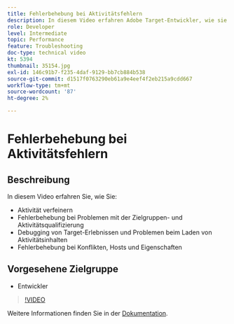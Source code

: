 ```yaml
---
title: Fehlerbehebung bei Aktivitätsfehlern
description: In diesem Video erfahren Adobe Target-Entwickler, wie sie eine Aktivität verfeinern, Probleme mit der Zielgruppen- und Aktivitätsqualifizierung beheben, Target-Erlebnisse und Probleme beim Laden von Aktivitätsinhalten debuggen und Konflikte, Hosts und Eigenschaften beheben können.
role: Developer
level: Intermediate
topic: Performance
feature: Troubleshooting
doc-type: technical video
kt: 5394
thumbnail: 35154.jpg
exl-id: 146c91b7-f235-4daf-9129-bb7cb884b538
source-git-commit: d1517f0763290eb61a9e4eef4f2eb215a9cdd667
workflow-type: tm+mt
source-wordcount: '87'
ht-degree: 2%

---
```


# Fehlerbehebung bei Aktivitätsfehlern

## Beschreibung

In diesem Video erfahren Sie, wie Sie:

* Aktivität verfeinern
* Fehlerbehebung bei Problemen mit der Zielgruppen- und Aktivitätsqualifizierung
* Debugging von Target-Erlebnissen und Problemen beim Laden von Aktivitätsinhalten
* Fehlerbehebung bei Konflikten, Hosts und Eigenschaften

## Vorgesehene Zielgruppe

* Entwickler

>[!VIDEO](https://video.tv.adobe.com/v/35154/?quality=12)

Weitere Informationen finden Sie in der [Dokumentation](https://experienceleague.adobe.com/docs/target/using/troubleshoot/troubleshooting-target.html?lang=en).
